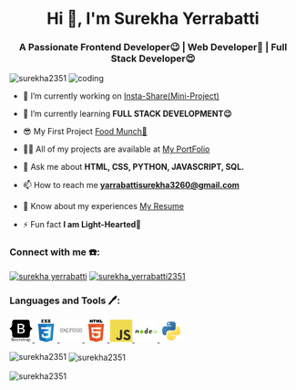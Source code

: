 
<h1 align="center">Hi 👋, I'm Surekha Yerrabatti</h1>
<h3 align="center">A Passionate Frontend Developer😉 | Web Developer🤗 | Full Stack Developer😍</h3>
<img align ="right" width="400" alt="coding" src="https://cdn.dribbble.com/users/17707/screenshots/2413754/rrr.gif"

<p align="left"> <img src="https://komarev.com/ghpvc/?username=surekha2351&label=Profile%20views&color=0e75b6&style=flat" alt="surekha2351" /> </p>

- 🔭 I’m currently working on [Insta-Share(Mini-Project)](https://github.com/surekha2351/Insta-Share-Mini-Project.git)

- 🌱 I’m currently learning **FULL STACK DEVELOPMENT😉**

- 😎 My First Project [Food Munch🍕](surekha10.ccbp.tech)

- 👨‍💻 All of my projects are available at [My PortFolio](myportfolio5.ccbp.tech)

- 💬 Ask me about **HTML, CSS, PYTHON, JAVASCRIPT, SQL.**

- 📫 How to reach me **yarrabattisurekha3260@gmail.com**

- 📄 Know about my experiences [My Resume](https://drive.google.com/file/d/1yjNIzBQPjd8gkSs1pjNEnz82WXcwEPjp/view?usp=share_link)

- ⚡ Fun fact **I am Light-Hearted💞**

<h3 align="left">Connect with me ☎️:</h3>
<p align="left">
<a href="https://linkedin.com/in/surekha yerrabatti" target="blank"><img align="center" src="https://raw.githubusercontent.com/rahuldkjain/github-profile-readme-generator/master/src/images/icons/Social/linked-in-alt.svg" alt="surekha yerrabatti" height="30" width="40" /></a>
<a href="https://instagram.com/surekha_yerrabatti2351" target="blank"><img align="center" src="https://raw.githubusercontent.com/rahuldkjain/github-profile-readme-generator/master/src/images/icons/Social/instagram.svg" alt="surekha_yerrabatti2351" height="30" width="40" /></a>
</p>

<h3 align="left">Languages and Tools 🖊️:</h3>
<p align="left"> <a href="https://getbootstrap.com" target="_blank" rel="noreferrer"> <img src="https://raw.githubusercontent.com/devicons/devicon/master/icons/bootstrap/bootstrap-plain-wordmark.svg" alt="bootstrap" width="40" height="40"/> </a> <a href="https://www.w3schools.com/css/" target="_blank" rel="noreferrer"> <img src="https://raw.githubusercontent.com/devicons/devicon/master/icons/css3/css3-original-wordmark.svg" alt="css3" width="40" height="40"/> </a> <a href="https://expressjs.com" target="_blank" rel="noreferrer"> <img src="https://raw.githubusercontent.com/devicons/devicon/master/icons/express/express-original-wordmark.svg" alt="express" width="40" height="40"/> </a> <a href="https://www.w3.org/html/" target="_blank" rel="noreferrer"> <img src="https://raw.githubusercontent.com/devicons/devicon/master/icons/html5/html5-original-wordmark.svg" alt="html5" width="40" height="40"/> </a> <a href="https://developer.mozilla.org/en-US/docs/Web/JavaScript" target="_blank" rel="noreferrer"> <img src="https://raw.githubusercontent.com/devicons/devicon/master/icons/javascript/javascript-original.svg" alt="javascript" width="40" height="40"/> </a> <a href="https://nodejs.org" target="_blank" rel="noreferrer"> <img src="https://raw.githubusercontent.com/devicons/devicon/master/icons/nodejs/nodejs-original-wordmark.svg" alt="nodejs" width="40" height="40"/> </a> <a href="https://www.python.org" target="_blank" rel="noreferrer"> <img src="https://raw.githubusercontent.com/devicons/devicon/master/icons/python/python-original.svg" alt="python" width="40" height="40"/> </a> </p>

<p><img align="left" src="https://github-readme-stats.vercel.app/api/top-langs?username=surekha2351&show_icons=true&locale=en&layout=compact" alt="surekha2351" /></p>

<p>&nbsp;<img align="center" src="https://github-readme-stats.vercel.app/api?username=surekha2351&show_icons=true&locale=en" alt="surekha2351" /></p>

<p><img align="center" src="https://github-readme-streak-stats.herokuapp.com/?user=surekha2351&" alt="surekha2351" /></p>
